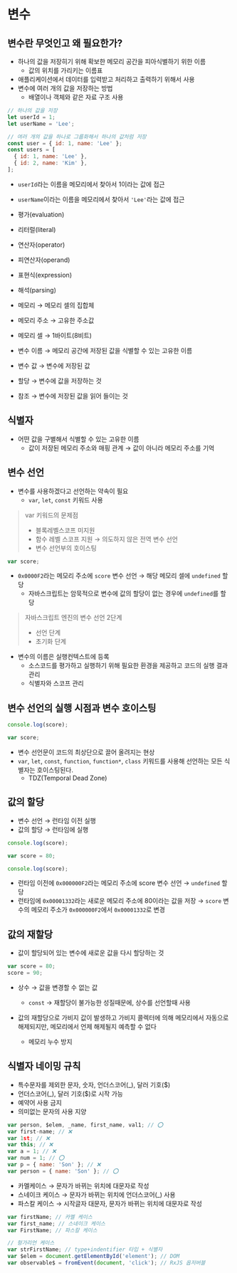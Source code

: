 # 변수

## 변수란 무엇인고 왜 필요한가?

- 하나의 값을 저장히기 위해 확보한 메모리 공간을 피아식별하기 위한 이름
  - 값의 위치를 가리키는 이름표
- 애플리케이션에서 데이터를 입력받고 처리하고 출력하기 위해서 사용
- 변수에 여러 개의 값을 저장하는 방법
  - 배열이나 객체와 같은 자료 구조 사용

```js
// 하나의 값을 저장
let userId = 1;
let userName = 'Lee';

// 여러 개의 값을 하나로 그룹화해서 하나의 값처럼 저장
const user = { id: 1, name: 'Lee' };
const users = [
  { id: 1, name: 'Lee' },
  { id: 2, name: 'Kim' },
];
```

- `userId`라는 이름을 메모리에서 찾아서 1이라는 값에 접근
- `userName`이라는 이름을 메모리에서 찾아서 `'Lee'`라는 값에 접근

- 평가(evaluation)
- 리터럴(literal)
- 연산자(operator)
- 피연산자(operand)
- 표현식(expression)
- 해석(parsing)
- 메모리 → 메모리 셀의 집합체
- 메모리 주소 → 고유한 주소값
- 메모리 셀 → 1바이트(8비트)

- 변수 이름 → 메모리 공간에 저장된 값을 식별할 수 있는 고유한 이름
- 변수 값 → 변수에 저장된 값
- 할당 → 변수에 값을 저장하는 것
- 참조 → 변수에 저장된 값을 읽어 들이는 것

## 식별자

- 어떤 값을 구별해서 식별할 수 있는 고유한 이름
  - 값이 저장된 메모리 주소와 매핑 관계 → 값이 아니라 메모리 주소를 기억

## 변수 선언

- 변수를 사용하겠다고 선언하는 약속이 필요
  - `var`, `let`, `const` 키워드 사용

> var 키워드의 문제점
>
> - 블록레벨스코프 미지원
> - 함수 레벨 스코프 지원 → 의도하지 않은 전역 변수 선언
> - 변수 선언부의 호이스팅

```js
var score;
```

- `0x0000F2`라는 메모리 주소에 `score` 변수 선언 → 해당 메모리 셀에 `undefined` 할당
  - 자바스크립트는 암묵적으로 변수에 값의 할당이 없는 경우에 `undefined`를 할당

> 자바스크립트 엔진의 변수 선언 2단계
>
> - 선언 단계
> - 초기화 단계

- 변수의 이름은 실행컨텍스트에 등록
  - 소스코드를 평가하고 실행하기 위해 필요한 환경을 제공하고 코드의 실행 결과 관리
  - 식별자와 스코프 관리

## 변수 선언의 실행 시점과 변수 호이스팅

```js
console.log(score);

var score;
```

- 변수 선언문이 코드의 최상단으로 끌어 올려지는 현상
- `var`, `let`, `const`, `function`, `function*`, `class` 키워드를 사용해 선언하는 모든 식별자는 호이스팅된다.
  - TDZ(Temporal Dead Zone)

## 값의 할당

- 변수 선언 → 런타임 이전 실행
- 값의 할당 → 런타임에 실행

```js
console.log(score);

var score = 80;

console.log(score);
```

- 런타임 이전에 `0x000000F2`라는 메모리 주소에 score 변수 선언 → `undefined` 할당
- 런타임에 `0x00001332`라는 새로운 메모리 주소에 80이라는 값을 저장 → `score` 변수의 메모리 주소가 `0x000000F2`에서 `0x00001332`로 변경

## 값의 재할당

- 값이 할당되어 있는 변수에 새로운 값을 다시 할당하는 것

```js
var score = 80;
score = 90;
```

- 상수 → 값을 변경할 수 없는 값

  - `const` → 재할당이 불가능한 성질때문에, 상수를 선언할때 사용

- 값의 재할당으로 가비지 값이 발생하고 가비지 콜렉터에 의해 메모리에서 자동으로 해제되지만, 메모리에서 언제 해제될지 예측할 수 없다
  - 메모리 누수 방지

## 식별자 네이밍 규칙

- 특수문자를 제외한 문자, 숫자, 언더스코어(\_), 달러 기호($)
- 언더스코어(\_), 달러 기호($)로 시작 가능
- 예약어 사용 금지
- 의미없는 문자의 사용 지양

```js
var person, $elem, _name, first_name, val1; // ⭕️
var first-name; // ❌
var 1st; // ❌
var this; // ❌
var a = 1; // ❌
var num = 1; // ⭕️
var p = { name: 'Son' }; // ❌
var person = { name: 'Son' }; // ⭕️
```

- 카멜케이스 → 문자가 바뀌는 위치에 대문자로 작성
- 스네이크 케이스 → 문자가 바뀌는 위치에 언더스코어(\_) 사용
- 파스칼 케이스 → 시작글자 대문자, 문자가 바뀌는 위치에 대문자로 작성

```js
var firstName; // 카멜 케이스
var first_name; // 스네이크 케이스
var FirstName; // 파스칼 케이스

// 헝가리언 케이스
var strFirstName; // type+indentifier 타입 + 식별자
var $elem = document.getElementById('element'); // DOM
var observable$ = fromEvent(document, 'click'); // RxJS 옵저버블
```
